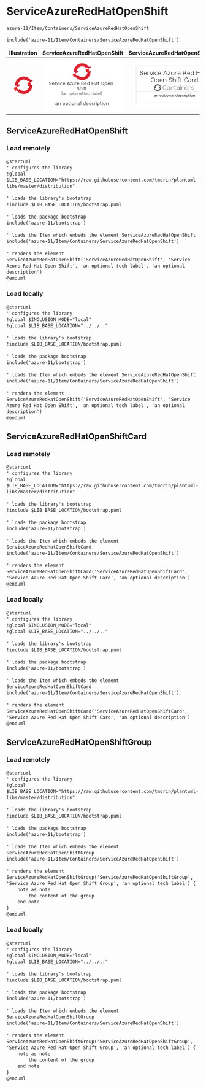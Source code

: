 # ServiceAzureRedHatOpenShift


```text
azure-11/Item/Containers/ServiceAzureRedHatOpenShift
```

```text
include('azure-11/Item/Containers/ServiceAzureRedHatOpenShift')
```



| Illustration | ServiceAzureRedHatOpenShift | ServiceAzureRedHatOpenShiftCard | ServiceAzureRedHatOpenShiftGroup |
| :---: | :---: | :---: | :---: |
| ![illustration for Illustration](../../../azure-11/Item/Containers/ServiceAzureRedHatOpenShift.png) | ![illustration for ServiceAzureRedHatOpenShift](../../../azure-11/Item/Containers/ServiceAzureRedHatOpenShift.Local.png) | ![illustration for ServiceAzureRedHatOpenShiftCard](../../../azure-11/Item/Containers/ServiceAzureRedHatOpenShiftCard.Local.png) | ![illustration for ServiceAzureRedHatOpenShiftGroup](../../../azure-11/Item/Containers/ServiceAzureRedHatOpenShiftGroup.Local.png) |




## ServiceAzureRedHatOpenShift

### Load remotely
```plantuml
@startuml
' configures the library
!global $LIB_BASE_LOCATION="https://raw.githubusercontent.com/tmorin/plantuml-libs/master/distribution"

' loads the library's bootstrap
!include $LIB_BASE_LOCATION/bootstrap.puml

' loads the package bootstrap
include('azure-11/bootstrap')

' loads the Item which embeds the element ServiceAzureRedHatOpenShift
include('azure-11/Item/Containers/ServiceAzureRedHatOpenShift')

' renders the element
ServiceAzureRedHatOpenShift('ServiceAzureRedHatOpenShift', 'Service Azure Red Hat Open Shift', 'an optional tech label', 'an optional description')
@enduml
```

### Load locally
```plantuml
@startuml
' configures the library
!global $INCLUSION_MODE="local"
!global $LIB_BASE_LOCATION="../../.."

' loads the library's bootstrap
!include $LIB_BASE_LOCATION/bootstrap.puml

' loads the package bootstrap
include('azure-11/bootstrap')

' loads the Item which embeds the element ServiceAzureRedHatOpenShift
include('azure-11/Item/Containers/ServiceAzureRedHatOpenShift')

' renders the element
ServiceAzureRedHatOpenShift('ServiceAzureRedHatOpenShift', 'Service Azure Red Hat Open Shift', 'an optional tech label', 'an optional description')
@enduml
```

## ServiceAzureRedHatOpenShiftCard

### Load remotely
```plantuml
@startuml
' configures the library
!global $LIB_BASE_LOCATION="https://raw.githubusercontent.com/tmorin/plantuml-libs/master/distribution"

' loads the library's bootstrap
!include $LIB_BASE_LOCATION/bootstrap.puml

' loads the package bootstrap
include('azure-11/bootstrap')

' loads the Item which embeds the element ServiceAzureRedHatOpenShiftCard
include('azure-11/Item/Containers/ServiceAzureRedHatOpenShift')

' renders the element
ServiceAzureRedHatOpenShiftCard('ServiceAzureRedHatOpenShiftCard', 'Service Azure Red Hat Open Shift Card', 'an optional description')
@enduml
```

### Load locally
```plantuml
@startuml
' configures the library
!global $INCLUSION_MODE="local"
!global $LIB_BASE_LOCATION="../../.."

' loads the library's bootstrap
!include $LIB_BASE_LOCATION/bootstrap.puml

' loads the package bootstrap
include('azure-11/bootstrap')

' loads the Item which embeds the element ServiceAzureRedHatOpenShiftCard
include('azure-11/Item/Containers/ServiceAzureRedHatOpenShift')

' renders the element
ServiceAzureRedHatOpenShiftCard('ServiceAzureRedHatOpenShiftCard', 'Service Azure Red Hat Open Shift Card', 'an optional description')
@enduml
```

## ServiceAzureRedHatOpenShiftGroup

### Load remotely
```plantuml
@startuml
' configures the library
!global $LIB_BASE_LOCATION="https://raw.githubusercontent.com/tmorin/plantuml-libs/master/distribution"

' loads the library's bootstrap
!include $LIB_BASE_LOCATION/bootstrap.puml

' loads the package bootstrap
include('azure-11/bootstrap')

' loads the Item which embeds the element ServiceAzureRedHatOpenShiftGroup
include('azure-11/Item/Containers/ServiceAzureRedHatOpenShift')

' renders the element
ServiceAzureRedHatOpenShiftGroup('ServiceAzureRedHatOpenShiftGroup', 'Service Azure Red Hat Open Shift Group', 'an optional tech label') {
    note as note
        the content of the group
    end note
}
@enduml
```

### Load locally
```plantuml
@startuml
' configures the library
!global $INCLUSION_MODE="local"
!global $LIB_BASE_LOCATION="../../.."

' loads the library's bootstrap
!include $LIB_BASE_LOCATION/bootstrap.puml

' loads the package bootstrap
include('azure-11/bootstrap')

' loads the Item which embeds the element ServiceAzureRedHatOpenShiftGroup
include('azure-11/Item/Containers/ServiceAzureRedHatOpenShift')

' renders the element
ServiceAzureRedHatOpenShiftGroup('ServiceAzureRedHatOpenShiftGroup', 'Service Azure Red Hat Open Shift Group', 'an optional tech label') {
    note as note
        the content of the group
    end note
}
@enduml
```


